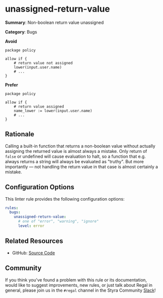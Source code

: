 # unassigned-return-value

**Summary**: Non-boolean return value unassigned

**Category**: Bugs

**Avoid**
```rego
package policy

allow if {
    # return value not assigned
    lower(input.user.name)
    # ...
}
```

**Prefer**
```rego
package policy

allow if {
    # return value assigned
    name_lower := lower(input.user.name)
    # ...
}
```

## Rationale

Calling a built-in function that returns a non-boolean value without actually assigning the returned value is almost
always a mistake. Only return of `false` or undefined will cause evaluation to halt, so a function that e.g. always
returns a string will always be evaluated as "truthy". But more importantly — not handling the return value in that case
is almost certainly a mistake.

## Configuration Options

This linter rule provides the following configuration options:

```yaml
rules:
  bugs:
    unassigned-return-value:
      # one of "error", "warning", "ignore"
      level: error
```

## Related Resources

- GitHub: [Source Code](https://github.com/StyraInc/regal/blob/main/bundle/regal/rules/bugs/unassigned-return-value/unassigned_return_value.rego)

## Community

If you think you've found a problem with this rule or its documentation, would like to suggest improvements, new rules,
or just talk about Regal in general, please join us in the `#regal` channel in the Styra Community
[Slack](https://communityinviter.com/apps/styracommunity/signup)!

